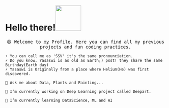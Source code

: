 # Hello there!<img src="https://media.giphy.com/media/Wj7lNjMNDxSmc/giphy.gif" width="80px" >

#### 
<p align="center">
  <samp>
    😄 Welcome to <a href="https://www.linkedin.com/in/yasaswiavula/">my</a> Profile. Here you can find all my previous projects and fun coding practices. 
    
    ⚡ You can call me as 'SSV' it's the same pronounciation.
    ⚡ Do you know, Yasaswi is as old as Earth;) psst! they share the same Birthday(Earth day)
    ⚡ Yasaswi is Originally from a place where Helium(He) was first discovered.
    
    💬 Ask me about Data, Plants and Painting...
    
    🔭 I’m currently working on Deep Learning project called Deepart.
    
    🌱 I’m currently learning DataScience, ML and AI
    
  </samp>
</p>

<!--
**yasaswiavula/yasaswiavula** is a ✨ _special_ ✨ repository because its `README.md` (this file) appears on your GitHub profile.


Here are some ideas to get you started:

- 🔭 I’m currently working on ...
- 🌱 I’m currently learning ...
- 👯 I’m looking to collaborate on ...
- 🤔 I’m looking for help with ...
- 💬 Ask me about ...
- 📫 How to reach me: ...
- 😄 Pronouns: ...
- ⚡ Fun fact: ...
-->

